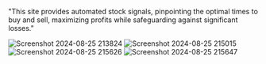 "This site provides automated stock signals, pinpointing the optimal times to buy and sell, maximizing profits while safeguarding against significant losses."

![Screenshot 2024-08-25 213824](https://github.com/user-attachments/assets/f74f3108-1fcf-4579-8ed4-58750b8ec688)
![Screenshot 2024-08-25 215015](https://github.com/user-attachments/assets/b8e971f6-273d-4302-9cdb-3bcdfd8ac45c)
![Screenshot 2024-08-25 215626](https://github.com/user-attachments/assets/6eb245b0-764d-47fd-b3c5-61872c297148)
![Screenshot 2024-08-25 215647](https://github.com/user-attachments/assets/5b00afdb-33a0-4fb7-abae-2d0d089cf6e4)

